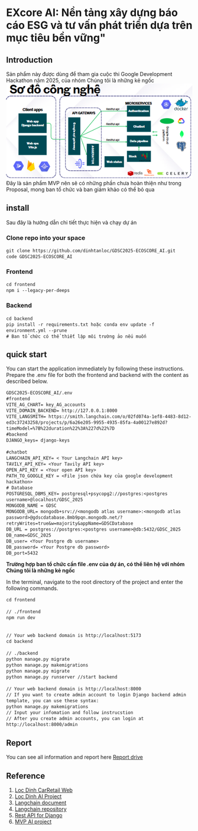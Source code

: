 # EXcore AI: Nền tảng xây dựng báo cáo ESG và tư vấn phát triển dựa trên mục tiêu bền vững"
## Introduction
Sản phẩm này được dùng để tham gia cuộc thi Google Development Hackathon năm 2025, của nhóm Chúng tôi là những kẻ ngốc
![The project's web diagram and accompanying technologies.](images/project.png)
Đây là sản phẩm MVP nên sẽ có những phần chưa hoàn thiện như trong Proposal, mong ban tổ chức và ban giám khảo có thể bỏ qua
## install
Sau đây là hướng dẫn chi tiết thực hiện và chạy dự án
### Clone repo into your space
```
git clone https://github.com/dinhtanloc/GDSC2025-ECOSCORE_AI.git
code GDSC2025-ECOSCORE_AI
```
### Frontend
```
cd frontend
npm i --legacy-per-deeps
```

### Backend
```
cd backend
pip install -r requirements.txt hoặc conda env update -f environment.yml --prune
# Ban tổ chức có thể thiết lập môi trường ảo nếu muốn

```

## quick start
You can start the application immediately by following these instructions.
Prepare the .env file for both the frontend and backend with the content as described below.
```
GDSC2025-ECOSCORE_AI/.env
#frontend
VITE_AG_CHART= key_AG_accounts
VITE_DOMAIN_BACKEND= http://127.0.0.1:8000
VITE_LANGSMITH= https://smith.langchain.com/o/02fd074a-1ef8-4483-8d12-ed3c37243258/projects/p/6a26e205-9955-4935-85fa-4a00127e892d?timeModel=%7B%22duration%22%3A%227d%22%7D
#backend
DJANGO_keys= django-keys

#chatbot
LANGCHAIN_API_KEY= < Your Langchain API key>
TAVILY_API_KEY= <Your Tavily API key>
OPEN_API_KEY = <Your open API key>
PATH_TO_GOOGLE_KEY = <File json chứa key của google development hackathon>
# Database
POSTGRESQL_DBMS_KEY= postgresql+psycopg2://postgres:<postgres username>@localhost/GDSC_2025
MONGODB_NAME = GDSC
MONGODB_URL= mongodb+srv://<mongodb atlas username>:<mongodb atlas password>@gdscdatabase.8mb9pqn.mongodb.net/?retryWrites=true&w=majority&appName=GDSCDatabase
DB_URL = postgres://postgres:<postgres username>@db:5432/GDSC_2025
DB_name=GDSC_2025
DB_user= <Your Postgre db username>
DB_password= <Your Postgre db password>
DB_port=5432

```
**Trường hợp ban tổ chức cần file .env của dự án, có thể liên hệ với nhóm Chúng tôi là những kẻ ngốc**


In the terminal, navigate to the root directory of the project and enter the following commands.

```
cd frontend

// ./frontend
npm run dev


// Your web backend domain is http://localhost:5173
cd backend

// ./backend
python manage.py migrate
python manage.py makemigrations
python manage.py migrate
python manage.py runserver //start backend

// Your web backend domain is http://localhost:8000
// If you want to create admin account to login Django backend admin template, you can use these syntax:
python manage.py makemigrations
// Input your infomation and follow instrucstion
// After you create admin accounts, you can login at http://localhost:8000/admin
```

## Report
You can see all information and report here [Report drive](https://drive.google.com/drive/folders/1grdqHzFVNXND2bPqbYF-Ff7zN9umYv5q?usp=drive_link)

## Reference
1. [Loc Dinh CarRetail Web](https://github.com/dinhtanloc/hw_web_development/tree/main)
2. [Loc Dinh AI Project](https://github.com/dinhtanloc/AI_project_final.git)
3. [Langchain document](https://www.langchain.com/)
4. [Langchain repository](https://github.com/langchain-ai/langchain)
5. [Rest API for Django](https://github.com/encode/django-rest-framework)
6. [MVP AI project](https://github.com/dinhtanloc/Stock-forecast-app-streamlit)